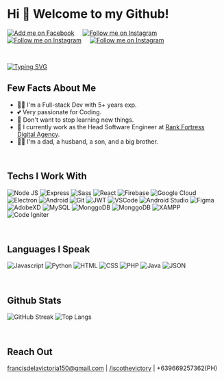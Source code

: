 # Hi 👋 Welcome to my Github!

<!-- Social Badges https://github.com/alexandresanlim/Badges4-README.md-Profile -->
<p>
    <a href="https://www.facebook.com/iscothevictory/"><img title="Add me on Facebook" src="https://img.shields.io/badge/Facebook-1877F2?style=for-the-badge&logo=facebook&logoColor=white" /></a>
    &#8287;&#8287;&#8287;
    <a href="https://www.instagram.com/francis_delavictoria/"><img title="Follow me on Instagram" src="https://img.shields.io/badge/Instagram-E4405F?style=for-the-badge&logo=instagram&logoColor=white" /></a>
    &#8287;&#8287;&#8287;
    <a href="#"><img title="Follow me on Instagram" src="https://img.shields.io/badge/LinkedIn-0077B5?style=for-the-badge&logo=linkedin&logoColor=white" /></a>
    &#8287;&#8287;&#8287;
    <a href="mailto:francisdelavictoria150@gmail.com"><img title="Follow me on Instagram" src="https://img.shields.io/badge/Gmail-D14836?style=for-the-badge&logo=gmail&logoColor=white" /></a>
</p>

<p>&nbsp;</p>

<!-- Read ME Typing effect https://readme-typing-svg.herokuapp.com/demo/ -->
[![Typing SVG](https://readme-typing-svg.herokuapp.com?color=2196F3&size=22&width=650&lines=%7B%22name%22%3A+%22Francis+Dela+Victoria%22%7D;%7B%22description%22%3A+%22Full-stack+Developer%22%7D;%7B%22email%22%3A+%22francisdelavictoria150%40gmail.com%22%7D)](https://git.io/typing-svg)

## Few Facts About Me

- 👨‍💻 I'm a Full-stack Dev with 5+ years exp.
- 💕 Very passionate for Coding.
- 📖 Don't want to stop learning new things.
- 💼 I currently work as the Head Software Engineer at [Rank Fortress Digital Agency](https://rankfortress.com/).
- 🦸‍♂️ I'm a dad, a husband, a son, and a big brother.

<p>&nbsp;</p>

## Techs I Work With

![Node JS](https://img.shields.io/badge/Node.js-339933?style=for-the-badge&logo=nodedotjs&logoColor=white)
![Express](https://img.shields.io/badge/Express.js-000000?style=for-the-badge&logo=express&logoColor=white)
![Sass](https://img.shields.io/badge/Sass-CC6699?style=for-the-badge&logo=sass&logoColor=white)
![React](https://img.shields.io/badge/React-20232A?style=for-the-badge&logo=react&logoColor=61DAFB)
![Firebase](https://img.shields.io/badge/firebase-ffca28?style=for-the-badge&logo=firebase&logoColor=black)
![Google Cloud](https://img.shields.io/badge/Google_Cloud-4285F4?style=for-the-badge&logo=google-cloud&logoColor=white)
![Electron](https://img.shields.io/badge/Electron-2B2E3A?style=for-the-badge&logo=electron&logoColor=9FEAF9)
![Android](https://img.shields.io/badge/Android-3DDC84?style=for-the-badge&logo=android&logoColor=white)
![Git](https://img.shields.io/badge/Git-F05032?style=for-the-badge&logo=git&logoColor=white)
![JWT](https://img.shields.io/badge/JWT-000000?style=for-the-badge&logo=JSON%20web%20tokens&logoColor=white)
![VSCode](https://img.shields.io/badge/Visual_Studio_Code-0078D4?style=for-the-badge&logo=visual%20studio%20code&logoColor=white)
![Android Studio](https://img.shields.io/badge/Android_Studio-3DDC84?style=for-the-badge&logo=android-studio&logoColor=white)
![Figma](https://img.shields.io/badge/Figma-F24E1E?style=for-the-badge&logo=figma&logoColor=white)
![AdobeXD](https://img.shields.io/badge/Adobe%20XD-470137?style=for-the-badge&logo=Adobe%20XD&logoColor=#FF61F6)
![MySQL](https://img.shields.io/badge/MySQL-00000F?style=for-the-badge&logo=mysql&logoColor=white)
![MonggoDB](https://img.shields.io/badge/MongoDB-4EA94B?style=for-the-badge&logo=mongodb&logoColor=white)
![MonggoDB](https://img.shields.io/badge/Wordpress-21759B?style=for-the-badge&logo=wordpress&logoColor=white)
![XAMPP](https://img.shields.io/badge/Xampp-F37623?style=for-the-badge&logo=xampp&logoColor=white)
![Code Igniter](https://img.shields.io/badge/Codeigniter-EF4223?style=for-the-badge&logo=codeigniter&logoColor=white)

<p>&nbsp;</p>

## Languages I Speak

![Javascript](https://img.shields.io/badge/JavaScript-323330?style=for-the-badge&logo=javascript&logoColor=F7DF1E)
![Python](https://img.shields.io/badge/Python-FFD43B?style=for-the-badge&logo=python&logoColor=darkgree)
![HTML](https://img.shields.io/badge/HTML5-E34F26?style=for-the-badge&logo=html5&logoColor=white)
![CSS](https://img.shields.io/badge/CSS3-1572B6?style=for-the-badge&logo=css3&logoColor=white)
![PHP](https://img.shields.io/badge/PHP-777BB4?style=for-the-badge&logo=php&logoColor=white)
![Java](https://img.shields.io/badge/Java-ED8B00?style=for-the-badge&logo=java&logoColor=white)
![JSON](https://img.shields.io/badge/json-5E5C5C?style=for-the-badge&logo=json&logoColor=white)

<p>&nbsp;</p>

## Github Stats <!-- https://github.com/DenverCoder1/github-readme-streak-stats -->

![GitHub Streak](http://github-readme-streak-stats.herokuapp.com?user=francis150&theme=gruvbox&hide_border=true&date_format=M%20j%5B%2C%20Y%5D&count_private=true)
![Top Langs](https://github-readme-stats.vercel.app/api/top-langs/?username=francis150&layout=compact&theme=gruvbox&hide_border=true&count_private=true)

<p>&nbsp;</p>

## Reach Out

[francisdelavictoria150@gmail.com](mailto:francisdelavictoria150@gmail.com) | [/iscothevictory](https://www.facebook.com/iscothevictory/) | +639669257362(PH)
